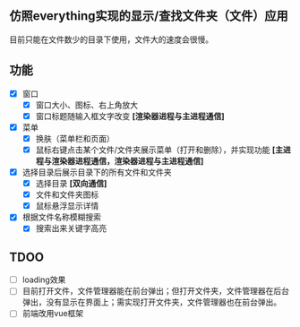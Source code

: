 ## 仿照everything实现的显示/查找文件夹（文件）应用
目前只能在文件数少的目录下使用，文件大的速度会很慢。

## 功能
 - [x] 窗口
   - [x] 窗口大小、图标、右上角放大
   - [x] 窗口标题随输入框文字改变 **[渲染器进程与主进程通信]**
 - [x] 菜单
   - [x] 换肤（菜单栏和页面）
   - [x] 鼠标右键点击某个文件/文件夹展示菜单（打开和删除），并实现功能 **[主进程与渲染器进程通信，渲染器进程与主进程通信]**
 - [x] 选择目录后展示目录下的所有文件和文件夹
   - [x] 选择目录 **[双向通信]**
   - [x] 文件和文件夹图标
   - [x] 鼠标悬浮显示详情
 - [x] 根据文件名称模糊搜索
   - [x] 搜索出来关键字高亮

## TDOO
- [ ] loading效果
- [ ] 目前打开文件，文件管理器能在前台弹出；但打开文件夹，文件管理器在后台弹出，没有显示在界面上；需实现打开文件夹，文件管理器也在前台弹出。
- [ ] 前端改用vue框架
